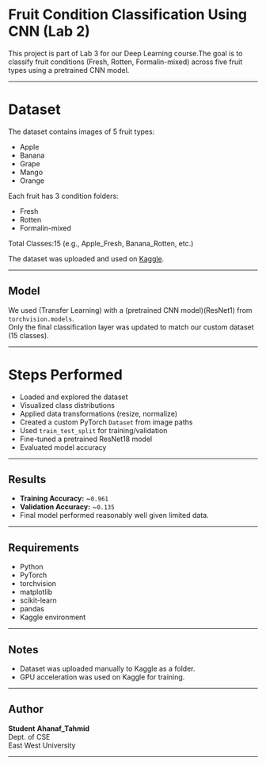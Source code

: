 # Fruit Condition Classification Using CNN (Lab 2)

This project is part of Lab 3 for our Deep Learning course.The goal is to classify fruit conditions 
(Fresh, Rotten, Formalin-mixed) across five fruit types using a pretrained CNN model.

---

# Dataset

The dataset contains images of 5 fruit types:
- Apple
- Banana
- Grape
- Mango
- Orange

Each fruit has 3 condition folders:
- Fresh
- Rotten
- Formalin-mixed

Total Classes:15 (e.g., Apple_Fresh, Banana_Rotten, etc.)

The dataset was uploaded and used on [Kaggle](https://www.kaggle.com/datasets/thecurrent/fruit-condition).

---

## Model

We used (Transfer Learning) with a (pretrained CNN model)(ResNet1) from `torchvision.models`.  
Only the final classification layer was updated to match our custom dataset (15 classes).

---

# Steps Performed

- Loaded and explored the dataset
- Visualized class distributions
- Applied data transformations (resize, normalize)
- Created a custom PyTorch `Dataset` from image paths
- Used `train_test_split` for training/validation
- Fine-tuned a pretrained ResNet18 model
- Evaluated model accuracy

---

## Results

- **Training Accuracy:** ~`0.961`
- **Validation Accuracy:** ~`0.135`
- Final model performed reasonably well given limited data.

---

## Requirements

- Python
- PyTorch
- torchvision
- matplotlib
- scikit-learn
- pandas
- Kaggle environment

---

## Notes

- Dataset was uploaded manually to Kaggle as a folder.
- GPU acceleration was used on Kaggle for training.

---

## Author

**Student**
**Ahanaf_Tahmid**  
Dept. of CSE  
East West University

---
